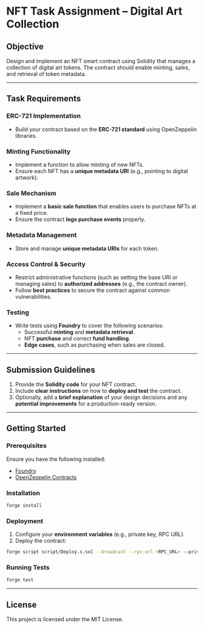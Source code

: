 # NFT Task Assignment – Digital Art Collection

## Objective

Design and implement an NFT smart contract using Solidity that manages a collection of digital art tokens. The contract should enable minting, sales, and retrieval of token metadata.

---

## Task Requirements

### ERC-721 Implementation

- Build your contract based on the **ERC-721 standard** using OpenZeppelin libraries.

### Minting Functionality

- Implement a function to allow minting of new NFTs.
- Ensure each NFT has a **unique metadata URI** (e.g., pointing to digital artwork).

### Sale Mechanism

- Implement a **basic sale function** that enables users to purchase NFTs at a fixed price.
- Ensure the contract **logs purchase events** properly.

### Metadata Management

- Store and manage **unique metadata URIs** for each token.

### Access Control & Security

- Restrict administrative functions (such as setting the base URI or managing sales) to **authorized addresses** (e.g., the contract owner).
- Follow **best practices** to secure the contract against common vulnerabilities.

### Testing

- Write tests using **Foundry** to cover the following scenarios:
  - Successful **minting** and **metadata retrieval**.
  - NFT **purchase** and correct **fund handling**.
  - **Edge cases**, such as purchasing when sales are closed.

---

## Submission Guidelines

1. Provide the **Solidity code** for your NFT contract.
2. Include **clear instructions** on how to **deploy and test** the contract.
3. Optionally, add a **brief explanation** of your design decisions and any **potential improvements** for a production-ready version.

---

## Getting Started

### Prerequisites

Ensure you have the following installed:

- [Foundry](https://getfoundry.sh/)
- [OpenZeppelin Contracts](https://github.com/OpenZeppelin/openzeppelin-contracts)

### Installation

```sh
forge install
```

### Deployment

1. Configure your **environment variables** (e.g., private key, RPC URL).
2. Deploy the contract:

```sh
forge script script/Deploy.s.sol --broadcast --rpc-url <RPC_URL> --private-key <PRIVATE_KEY>
```

### Running Tests

```sh
forge test
```

---

## License

This project is licensed under the MIT License.

